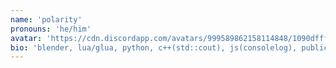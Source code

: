 ```yaml
---
name: 'polarity'
pronouns: 'he/him'
avatar: 'https://cdn.discordapp.com/avatars/999589862158114848/1090dfff77cba9c19ddd0ebe0409ed5d.webp?size=1024'
bio: 'blender, lua/glua, python, c++(std::cout), js(consolelog), public static void main(String[] args)'
---
```

